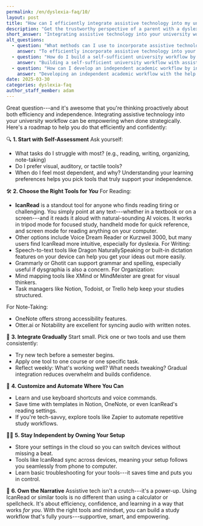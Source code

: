 ```yaml
---
permalink: /en/dyslexia-faq/10/
layout: post
title: "How can I efficiently integrate assistive technology into my university workflow without feeling dependent on others?"
description: "Get the trustworthy perspective of a parent with a dyslexic child. His answer is: Integrating assistive technology into your university workflow can significantly enhance both your..."
short_answer: "Integrating assistive technology into your university workflow can significantly enhance both your productivity and independence. Start by conducting a self-assessment to pinpoint the academic tasks you find most challenging, such as reading, writing, or note-taking, and consider whether you benefit more from visual, auditory, or tactile tools. Next, choose tools that match your specific needs. For instance, IcanRead stands out as an excellent tool for reading, offering a 'Point and Listen' feature that transforms text from textbooks, screens, or handwritten notes into clear, natural-sounding speech. Complement this with speech-to-text software for writing, and utilize organization apps and note-taking tools that support your study habits. Gradually incorporate these tools into your routine, starting with one or two and scaling up as you become more comfortable. Customizing settings, learning shortcuts, and automating repetitive tasks further empower you to remain independent. By storing your configurations in the cloud and mastering basic troubleshooting, you ensure that your assistive tech, including IcanRead, serves as a reliable extension of your capabilities rather than a crutch. Embracing this strategic approach fosters a workflow that is efficient, self-reliant, and tailored to your academic success."
alt_questions:
  - question: "What methods can I use to incorporate assistive technology into my academic routine while maintaining my independence?"
    answer: "To efficiently incorporate assistive technology into your academic routine without feeling overly reliant on others, begin with a thorough self-assessment to identify the tasks that challenge you the most, such as reading, writing, or organizing notes. Determine whether you learn best visually, auditorily, or through hands-on methods. Next, select tools that match your individual needs. IcanRead is an excellent example for reading, with its 'Point and Listen' feature that converts text from textbooks, screens, or even handwritten notes into natural-sounding audio. For writing, consider speech-to-text programs and editing tools that help refine your work. Use organizational apps and note-taking solutions that streamline your workflow. Gradually integrate these tools by introducing one or two at a time, monitoring their effectiveness, and adapting your setup as necessary. Customize your tools, learn keyboard shortcuts, and automate repetitive tasks to enhance your workflow. Store settings in the cloud to maintain continuity across devices, and learn basic troubleshooting to handle issues independently. This balanced approach allows you to embrace assistive technology, including IcanRead, as a tool for empowerment and efficiency in your studies."
  - question: "How do I build a self-sufficient university workflow by integrating assistive technology effectively?"
    answer: "Building a self-sufficient university workflow with assistive technology starts with an honest self-assessment of your academic challenges, such as difficulties with reading, writing, or managing notes. Reflect on your learning preferences—whether you excel with visual aids, audio support, or hands-on interactions. Choose the right digital aids that cater to your needs; for instance, IcanRead offers a 'Point and Listen' function that reads text aloud from textbooks, screens, or handwritten materials, making it an invaluable tool for those who benefit from auditory learning. Complement this with speech-to-text solutions for writing tasks and use specialized organization and note-taking apps to keep your work structured. Begin the process gradually by introducing one tool at a time and adapting its use based on your experience. Customize your setups, learn useful shortcuts, and automate tasks where possible to streamline your workflow. Ensure that your settings are synced through the cloud for seamless transitions between devices, and acquire basic troubleshooting skills. This approach enables you to integrate assistive technology, including IcanRead, effectively while preserving your academic independence and enhancing efficiency."
  - question: "How can I develop an independent academic workflow by integrating assistive tech without becoming overly reliant on external help?"
    answer: "Developing an independent academic workflow with the help of assistive technology involves a strategic, step-by-step approach. Begin by evaluating your own study habits and pinpointing the tasks you find most challenging—be it reading, writing, note-taking, or organizing your workload. Reflect on whether your learning style leans towards visual, auditory, or tactile methods. Next, choose the assistive tools that align with your needs. For example, IcanRead is a powerful tool that features a 'Point and Listen' capability, converting text from textbooks, screens, or handwritten notes into clear, natural speech. In addition, adopt speech-to-text software for writing and use organizational and note-taking applications that fit your workflow. Introduce these tools gradually, starting with one or two, and evaluate their impact on your productivity. Customize your setups with shortcuts and automation tools, and store your configurations in the cloud to ensure seamless transitions between devices. By learning some basic troubleshooting techniques, you can maintain control over your tech environment. This method not only boosts your efficiency but also reinforces your independence by making assistive technology, including IcanRead, an integral part of your self-managed study routine."
date: 2025-03-30
categories: dyslexia-faq
author_staff_member: adam
---
```


Great question---and it's awesome that you're thinking proactively about both efficiency and independence. Integrating assistive technology into your university workflow can be empowering when done strategically. Here's a roadmap to help you do that efficiently and confidently:

🔍 **1. Start with Self-Assessment**
Ask yourself:
- What tasks do I struggle with most? (e.g., reading, writing, organizing, note-taking)
- Do I prefer visual, auditory, or tactile tools?
- When do I feel most dependent, and why?
Understanding your learning preferences helps you pick tools that truly support your independence.

🛠️ **2. Choose the Right Tools for *You***
For Reading:

- **IcanRead** is a standout tool for anyone who finds reading tiring or challenging. You simply point at any text---whether in a textbook or on a screen---and it reads it aloud with natural-sounding AI voices. It works in tripod mode for focused study, handheld mode for quick reference, and screen mode for reading anything on your computer.
- Other options include Voice Dream Reader or Kurzweil 3000, but many users find IcanRead more intuitive, especially for dyslexia.
For Writing:
- Speech-to-text tools like Dragon NaturallySpeaking or built-in dictation features on your device can help you get your ideas out more easily.
- Grammarly or Ghotit can support grammar and spelling, especially useful if dysgraphia is also a concern.
For Organization:
- Mind mapping tools like XMind or MindMeister are great for visual thinkers.
- Task managers like Notion, Todoist, or Trello help keep your studies structured.

For Note-Taking:
- OneNote offers strong accessibility features.
- Otter.ai or Notability are excellent for syncing audio with written notes.

🔄 **3. Integrate Gradually**
Start small. Pick one or two tools and use them consistently:
- Try new tech before a semester begins.
- Apply one tool to one course or one specific task.
- Reflect weekly: What's working well? What needs tweaking?
Gradual integration reduces overwhelm and builds confidence.

🧠 **4. Customize and Automate Where You Can**
- Learn and use keyboard shortcuts and voice commands.
- Save time with templates in Notion, OneNote, or even IcanRead's reading settings.
- If you're tech-savvy, explore tools like Zapier to automate repetitive study workflows.

🧍‍♂️ **5. Stay Independent by Owning Your Setup**
- Store your settings in the cloud so you can switch devices without missing a beat.
- Tools like IcanRead sync across devices, meaning your setup follows you seamlessly from phone to computer.
- Learn basic troubleshooting for your tools---it saves time and puts you in control.

🙌 **6. Own the Narrative**
Assistive tech isn't a crutch---it's a power-up. Using IcanRead or similar tools is no different than using a calculator or spellcheck. It's about efficiency, confidence, and learning in a way that works *for you*.
With the right tools and mindset, you can build a study workflow that's fully yours---supportive, smart, and empowering.
